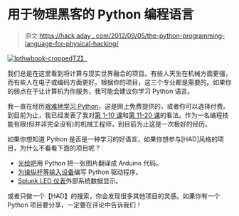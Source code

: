 # 用于物理黑客的 Python 编程语言

> 原文:[https://hack aday . com/2012/09/05/the-python-programming-language-for-physical-hacking/](https://hackaday.com/2012/09/05/the-python-programming-language-for-physical-hacking/)

[![](../Images/8160456f5d7178f3e7f620b170a0ba2f.png "lpthwbook-cropped")T2】](http://hackaday.com/2012/09/04/the-python-programming-language-for-physical-hacking/lpthwbook-cropped/)

我们总是在这里看到将计算与现实世界融合的项目。有些人天生在机械方面更强，而有些人在电子或编码方面更好。根据你的项目，这三个专业都是需要的。如果你的弱点在于让计算机为你服务，我可能会建议你学习 Python 语言。

我一直在经历[艰难地学习 Python](http://learnpythonthehardway.org/ "Learn Python the Hard Way")，这是网上免费提供的，或者你可以选择付费。到目前为止，我已经发表了我对[第 1-10 课](http://www.jcopro.net/2012/08/16/learn-python-the-hard-way-for-physical-computing-lessons-1-10/ "Learn Python the Hard Way lessons 1-10")和[第 11-20 课](http://www.jcopro.net/2012/09/01/learn-python-the-hard-way-for-physical-computing-lessons-11-20/ "Learn Python the Hard Way lessons 11-20")的看法。作为一名编程技能有限(但并非完全没有)的机械工程师，到目前为止这是一次极好的经历。

如果你想知道 Python 是否是一种学习的好语言，如果你想参与[HAD]风格的项目，为什么不看看下面的项目呢？

*   [光绘吧](http://hackaday.com/2012/07/24/simple-light-painting-bar-build/ "hackaday simple light painting build")用 Python 把一张图片翻译成 Arduino 代码。
*   [为操纵杆等输入设备](http://hackaday.com/2011/03/17/writing-python-drivers-for-input-devices/ "Writing Python Drivers for Input Devices")编写 Python 驱动程序。
*   [Splunk LED 仪表](http://hackaday.com/2012/03/02/simple-hardware-and-python-drive-this-splunk-led-meter/ "Splunk LED Meter")外部系统数据显示。

或者只做一个【HAD】的搜索，你会发现很多其他项目的灵感。如果你有一个 Python 项目要分享，一定要在评论中告诉我们！